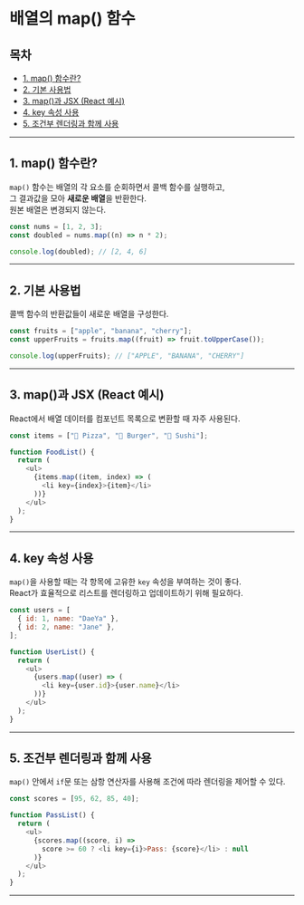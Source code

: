 # 배열의 map() 함수

## 목차

- [1. map() 함수란?](#1-map-함수란)
- [2. 기본 사용법](#2-기본-사용법)
- [3. map()과 JSX (React 예시)](#3-map과-jsx-react-예시)
- [4. key 속성 사용](#4-key-속성-사용)
- [5. 조건부 렌더링과 함께 사용](#5-조건부-렌더링과-함께-사용)

---

## 1. map() 함수란?

`map()` 함수는 배열의 각 요소를 순회하면서 콜백 함수를 실행하고,  
그 결과값을 모아 **새로운 배열**을 반환한다.  
원본 배열은 변경되지 않는다.

```js
const nums = [1, 2, 3];
const doubled = nums.map((n) => n * 2);

console.log(doubled); // [2, 4, 6]
```

---

## 2. 기본 사용법

콜백 함수의 반환값들이 새로운 배열을 구성한다.

```js
const fruits = ["apple", "banana", "cherry"];
const upperFruits = fruits.map((fruit) => fruit.toUpperCase());

console.log(upperFruits); // ["APPLE", "BANANA", "CHERRY"]
```

---

## 3. map()과 JSX (React 예시)

React에서 배열 데이터를 컴포넌트 목록으로 변환할 때 자주 사용된다.

```js
const items = ["🍕 Pizza", "🍔 Burger", "🍣 Sushi"];

function FoodList() {
  return (
    <ul>
      {items.map((item, index) => (
        <li key={index}>{item}</li>
      ))}
    </ul>
  );
}
```

---

## 4. key 속성 사용

`map()`을 사용할 때는 각 항목에 고유한 `key` 속성을 부여하는 것이 좋다.  
React가 효율적으로 리스트를 렌더링하고 업데이트하기 위해 필요하다.

```js
const users = [
  { id: 1, name: "DaeYa" },
  { id: 2, name: "Jane" },
];

function UserList() {
  return (
    <ul>
      {users.map((user) => (
        <li key={user.id}>{user.name}</li>
      ))}
    </ul>
  );
}
```

---

## 5. 조건부 렌더링과 함께 사용

`map()` 안에서 `if`문 또는 삼항 연산자를 사용해 조건에 따라 렌더링을 제어할 수 있다.

```js
const scores = [95, 62, 85, 40];

function PassList() {
  return (
    <ul>
      {scores.map((score, i) =>
        score >= 60 ? <li key={i}>Pass: {score}</li> : null
      )}
    </ul>
  );
}
```

---
